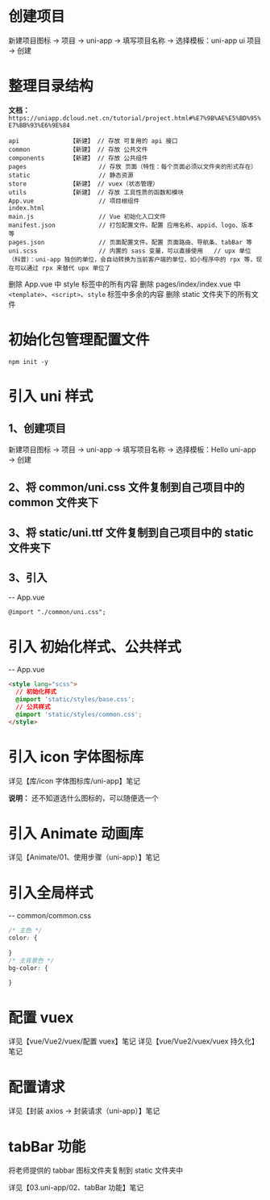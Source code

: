 # 创建项目
  新建项目图标 → 项目 → uni-app → 填写项目名称 → 选择模板：uni-app ui 项目 → 创建

# 整理目录结构
  **文档：** `https://uniapp.dcloud.net.cn/tutorial/project.html#%E7%9B%AE%E5%BD%95%E7%BB%93%E6%9E%84`

  ```
  api              【新建】 // 存放 可复用的 api 接口      
  common           【新建】 // 存放 公共文件
  components       【新建】 // 存放 公共组件
  pages                    // 存放 页面（特性：每个页面必须以文件夹的形式存在）
  static                   // 静态资源
  store            【新建】 // vuex（状态管理）
  utils            【新建】 // 存放 工具性质的函数和模块
  App.vue                  // 项目根组件
  index.html               
  main.js                  // Vue 初始化入口文件
  manifest.json            // 打包配置文件。配置 应用名称、appid、logo、版本 等
  pages.json               // 页面配置文件。配置 页面路由、导航条、tabBar 等
  uni.scss                 // 内置的 sass 变量，可以直接使用   // upx 单位（科普）：uni-app 独创的单位，会自动转换为当前客户端的单位，如小程序中的 rpx 等，现在可以通过 rpx 来替代 upx 单位了
  ```

  删除 App.vue 中 style 标签中的所有内容
  删除 pages/index/index.vue 中 `<template>`、`<script>`、`style` 标签中多余的内容
  删除 static 文件夹下的所有文件

# 初始化包管理配置文件
  `npm init -y`

# 引入 uni 样式
  ## 1、创建项目
  新建项目图标 → 项目 → uni-app → 填写项目名称 → 选择模板：Hello uni-app → 创建

  ## 2、将 common/uni.css 文件复制到自己项目中的 common 文件夹下

  ## 3、将 static/uni.ttf 文件复制到自己项目中的 static 文件夹下

  ## 3、引入
  -- App.vue
  ```
  @import "./common/uni.css";
  ```

# 引入 初始化样式、公共样式
  -- App.vue
  ```html
  <style lang="scss">
    // 初始化样式
    @import 'static/styles/base.css';
    // 公共样式
    @import 'static/styles/common.css';
  </style>
  ```

# 引入 icon 字体图标库
  详见【库/icon 字体图标库/uni-app】笔记

  **说明：** 还不知道选什么图标的，可以随便选一个

# 引入 Animate 动画库
  详见【Animate/01、使用步骤（uni-app）】笔记

# 引入全局样式
  -- common/common.css
  ```css
  /* 主色 */
  color: {
    
  }
  /* 主背景色 */
  bg-color: {

  }
  ```

# 配置 vuex
  详见【vue/Vue2/vuex/配置 vuex】笔记
  详见【vue/Vue2/vuex/vuex 持久化】笔记

# 配置请求
  详见【封装 axios → 封装请求（uni-app）】笔记

# tabBar 功能
  将老师提供的 tabbar 图标文件夹复制到 static 文件夹中
  
  详见【03.uni-app/02、tabBar 功能】笔记